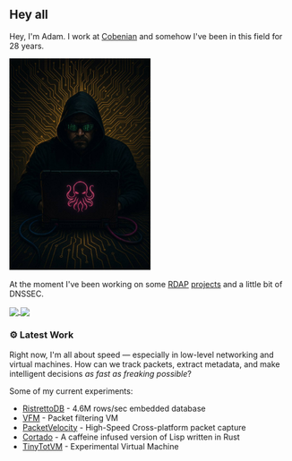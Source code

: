 ## Hey all

Hey, I'm Adam. I work at [Cobenian](https://github.com/Cobenian) and somehow I've been in this field for 28 years.


<img src="nonlogo_compressed.jpg" alt="nonlogo" width="50%" />


At the moment I've been working on some [RDAP](https://github.com/icann/icann-rdap/) [projects](https://github.com/icann/rdap-conformance-tool) and a little bit of DNSSEC.


<a href="https://github.com/anuraghazra/github-readme-stats">
  <img height=200 align="center" src="https://github-readme-stats.vercel.app/api?username=MonkeyIsNull&show_icons=true&theme=transparent" />
</a>
<a href="https://github.com/anuraghazra/github-readme-stats">
  <img height=200 align="center" src="https://github-readme-stats.vercel.app/api/top-langs?username=MonkeyIsNull&layout=compact&langs_count=8&card_width=320&theme=transparent" />
</a>


### ⚙️  Latest Work

Right now, I'm all about speed — especially in low-level networking and virtual machines. How can we track packets, extract metadata, and make intelligent decisions *as fast as freaking possible*?

Some of my current experiments:


  - [RistrettoDB](https://github.com/MonkeyIsNull/RistrettoDB) - 4.6M rows/sec embedded database
  - [VFM](https://github.com/MonkeyIsNull/VelocityFilterMachine) - Packet filtering VM
  - [PacketVelocity](https://github.com/MonkeyIsNull/PacketVelocity) - High-Speed Cross-platform packet capture
  - [Cortado](https://github.com/MonkeyIsNull/cortado) - A caffeine infused version of Lisp written in Rust
  - [TinyTotVM](https://github.com/MonkeyIsNull/TinyTotVM) - Experimental Virtual Machine



